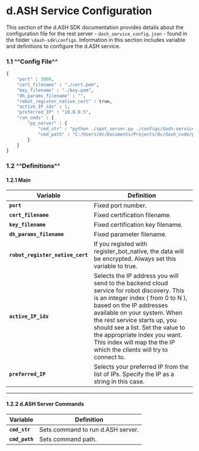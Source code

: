 # d.ASH Service Configuration

This section of the d.ASH SDK documentation provides details about the configuration file for the rest server - `dash_service_config.json` - found in the folder `\dash-sdk\configs`. Information in this section includes variable and definitions to configure the d.ASH service.

### 1.1 ^^Config File^^

``` python
{
    "port" : 3000,
    "cert_filename" : "./cert.pem",
    "key_filename" : "./key.pem",
    "dh_params_filename" : "",
    "robot_register_native_cert" : true,
    "active_IP_idx" : 1, 
    "preferred_IP" : "10.8.0.5", 
    "run_cmds" : {
        "py_server" : {
            "cmd_str" : "python ./spot_server.py ./configs/dash-service-config.json <!TOKEN!>",
            "cmd_path" : "C:/Users/dc/Documents/Projects/dc/dash_code/py_server"
        }
    }
}
```

### 1.2 ^^Definitions^^

#### 1.2.1 Main

| Variable | Definition |
| ------ | ------ |
| **`port`** | Fixed port number. |
| **`cert_filename`** | Fixed certification filename. |
| **`key_filename`** | Fixed certification key filename. |
| **`dh_params_filename`** | Fixed parameter filename. |
| **`robot_register_native_cert`** |  If you registed with register_bot_native, the data will be encrypted. Always set this variable to true. |
| **`active_IP_idx`** | Selects the IP address you will send to the backend cloud service for robot discovery. This is an integer index ( from 0 to N ), based on the IP addresses available on your system. When the rest service starts up, you should see a list. Set the value to the appropriate index you want. This index will map the the IP which the clients will try to connect to. |
| **`preferred_IP`** | Selects your preferred IP from the list of IPs. Specify the IP as a string in this case. |

---

#### 1.2.2 d.ASH Server Commands

| Variable | Definition |
| ------ | ------ |
| **`cmd_str`** | Sets command to run d.ASH server. |
| **`cmd_path`** | Sets command path. |
